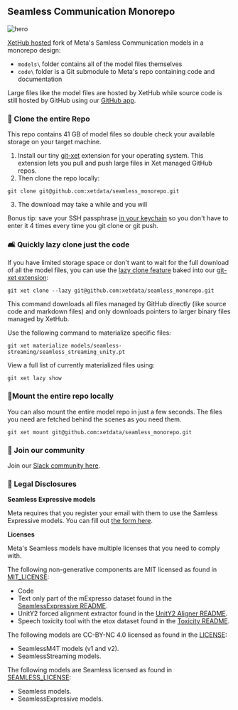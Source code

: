 ## Seamless Communication Monorepo

![hero](https://github.com/xetdata/seamless_monorepo/assets/801507/c9c626ac-d023-4076-b810-1be76b4c2c32)

[XetHub hosted](https://about.xethub.com/product/integrations/github) fork of Meta's Samless Communication models in a monorepo design:

- `models\` folder contains all of the model files themselves
- `code\` folder is a Git submodule to Meta's repo containing code and documentation

Large files like the model files are hosted by XetHub while source code is still hosted by GitHub using our [GitHub app](https://github.com/apps/xetdata).

### 🔂 Clone the entire Repo

This repo contains 41 GB of model files so double check your available storage on your target machine.

1. Install our tiny [git-xet](https://xethub.com/assets/docs/getting-started/install) extension for your operating system. This extension lets you pull and push large files in Xet managed GitHub repos. 
2. Then clone the repo locally:

```
git clone git@github.com:xetdata/seamless_monorepo.git
```
3. The download may take a while and you will 

Bonus tip: save your SSH passphrase [in your keychain](https://docs.github.com/en/authentication/connecting-to-github-with-ssh/working-with-ssh-key-passphrases#saving-your-passphrase-in-the-keychain) so you don't have to enter it 4 times every time you git clone or git push.

### 🛋️ Quickly lazy clone just the code

If you have limited storage space or don't want to wait for the full download of all the model files, you can use the [lazy clone feature](https://xethub.com/assets/docs/large-repos/lazy-clone) baked into our [git-xet extension](https://xethub.com/assets/docs/getting-started/install):

```
git xet clone --lazy git@github.com:xetdata/seamless_monorepo.git
```

This command downloads all files managed by GitHub directly (like source code and markdown files) and only downloads pointers to larger binary files managed by XetHub.

Use the following command to materialize specific files:

```
git xet materialize models/seamless-streaming/seamless_streaming_unity.pt
```

View a full list of currently materialized files using:

```
git xet lazy show
```

### 🗻Mount the entire repo locally

You can also mount the entire model repo in just a few seconds. The files you need are fetched behind the scenes as you need them.

```
git xet mount git@github.com:xetdata/seamless_monorepo.git
```

### 🌃 Join our community

Join our [Slack community here](https://communityinviter.com/apps/xetdata/xet).

### 📝 Legal Disclosures

**Seamless Expressive models**

Meta requires that you register your email with them to use the Samless Expressive models. You can fill out [the form here](https://ai.meta.com/resources/models-and-libraries/seamless-downloads/).

**Licenses**

Meta's Seamless models have multiple licenses that you need to comply with.

The following non-generative components are MIT licensed as found in [MIT_LICENSE](MIT_LICENSE):
- Code
- Text only part of the mExpresso dataset found in the [SeamlessExpressive README](docs/expressive/README.md).
- UnitY2 forced alignment extractor found in the [UnitY2 Aligner README](docs/m4t/unity2_aligner_README.md).
- Speech toxicity tool with the etox dataset found in the [Toxicity README](src/seamless_communication/cli/toxicity).

The following models are CC-BY-NC 4.0 licensed as found in the [LICENSE](LICENSE):
- SeamlessM4T models (v1 and v2).
- SeamlessStreaming models.

The following models are Seamless licensed as found in [SEAMLESS_LICENSE](SEAMLESS_LICENSE):
- Seamless models.
- SeamlessExpressive models.
